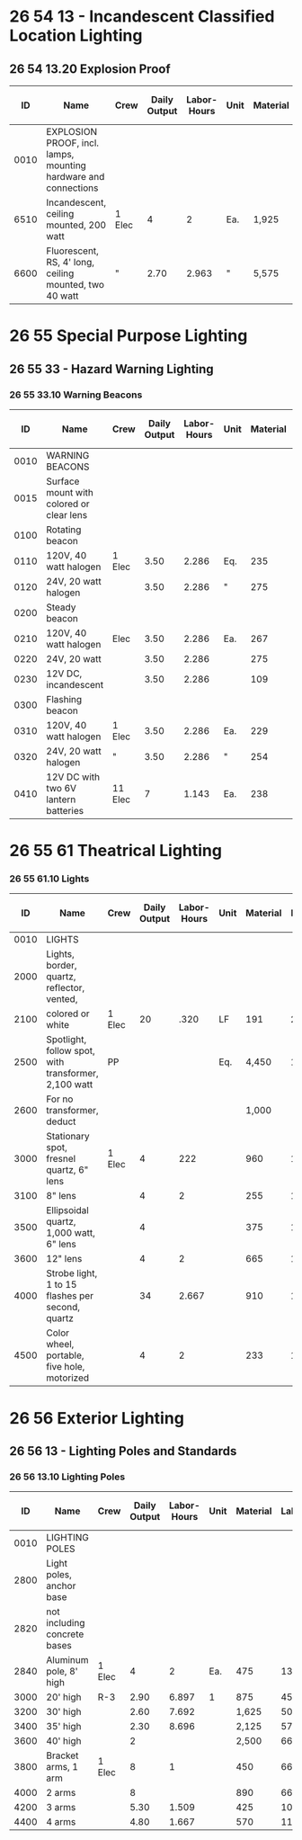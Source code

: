 # 26 54 13 - Incandescent Classified Location Lighting

## 26 54 13.20 Explosion Proof

| ID   | Name                                                                 | Crew   | Daily Output | Labor-Hours | Unit | Material | Labor | Equipment | Total  | Total Incl O&P |
|------|----------------------------------------------------------------------|--------|--------------|-------------|------|----------|-------|-----------|--------|----------------|
| 0010 | EXPLOSION PROOF, incl. lamps, mounting hardware and connections      |        |              |             |      |          |       |           |        |                |
| 6510 | Incandescent, ceiling mounted, 200 watt                              | 1 Elec | 4            | 2           | Ea.  | 1,925    | 132   |           | 2,057  | 2,300          |
| 6600 | Fluorescent, RS, 4' long, ceiling mounted, two 40 watt               | "      | 2.70         | 2.963       | "    | 5,575    | 196   |           | 5,771  | 6,450          |

# 26 55 Special Purpose Lighting

## 26 55 33 - Hazard Warning Lighting

### 26 55 33.10 Warning Beacons

| ID   | Name                                                                 | Crew   | Daily Output | Labor-Hours | Unit | Material | Labor | Equipment | Total  | Total Incl O&P |
|------|----------------------------------------------------------------------|--------|--------------|-------------|------|----------|-------|-----------|--------|----------------|
| 0010 | WARNING BEACONS                                                      |        |              |             |      |          |       |           |        |                |
| 0015 | Surface mount with colored or clear lens                             |        |              |             |      |          |       |           |        |                |
| 0100 | Rotating beacon                                                      |        |              |             |      |          |       |           |        |                |
| 0110 | 120V, 40 watt halogen                                                | 1 Elec | 3.50         | 2.286       | Eq.  | 235      | 155   |           | 386    | 485            |
| 0120 | 24V, 20 watt halogen                                                 |        | 3.50         | 2.286       | "    | 275      | 151   |           | 426    | 525            |
| 0200 | Steady beacon                                                        |        |              |             |      |          |       |           |        |                |
| 0210 | 120V, 40 watt halogen                                                | Elec   | 3.50         | 2.286       | Ea.  | 267      | 1555  |           | 418    | 520            |
| 0220 | 24V, 20 watt                                                         |        | 3.50         | 2.286       |      | 275      | 151   |           | 426    | 525            |
| 0230 | 12V DC, incandescent                                                 |        | 3.50         | 2.286       |      | 109      | 151   |           | 260    | 345            |
| 0300 | Flashing beacon                                                      |        |              |             |      |          |       |           |        |                |
| 0310 | 120V, 40 watt halogen                                                | 1 Elec | 3.50         | 2.286       | Ea.  | 229      | 1552  |           | 380    | 475            |
| 0320 | 24V, 20 watt halogen                                                 | "      | 3.50         | 2.286       | "    | 254      | 151   |           | 405    | 505            |
| 0410 | 12V DC with two 6V lantern batteries                                 | 11 Elec| 7            | 1.143       | Ea.  | 238      | 75.50 |           | 313.50 | 375            |

# 26 55 61 Theatrical Lighting

### 26 55 61.10 Lights

| ID   | Name                                                                 | Crew   | Daily Output | Labor-Hours | Unit | Material | Labor | Equipment | Total    | Total Incl O&P |
|------|----------------------------------------------------------------------|--------|--------------|-------------|------|----------|-------|-----------|----------|----------------|
| 0010 | LIGHTS                                                               |        |              |             |      |          |       |           |          |                |
| 2000 | Lights, border, quartz, reflector, vented,                           |        |              |             |      |          |       |           |          |                |
| 2100 | colored or white                                                     | 1 Elec | 20           | .320        | LF   | 191      | 26.50 |           | 217.50   | 250            |
| 2500 | Spotlight, follow spot, with transformer, 2,100 watt                 | PP     |              |             | Eq.  | 4,450    | 132   |           | 4,582    | 5,075          |
| 2600 | For no transformer, deduct                                           |        |              |             |      | 1,000    |       |           | 1,000    | 1,100          |
| 3000 | Stationary spot, fresnel quartz, 6" lens                             | 1 Elec | 4            | 222         |      | 960      | 132   |           | 1,092    | 1,250          |
| 3100 | 8" lens                                                              |        | 4            | 2           |      | 255      | 132   |           | 387      | 480            |
| 3500 | Ellipsoidal quartz, 1,000 watt, 6" lens                              |        | 4            |             |      | 375      | 132   |           | 507      | 610            |
| 3600 | 12" lens                                                             |        | 4            | 2           |      | 665      | 132   |           | 797      | 930            |
| 4000 | Strobe light, 1 to 15 flashes per second, quartz                     |        | 34           | 2.667       |      | 910      | 177   |           | 1,087    | 1,250          |
| 4500 | Color wheel, portable, five hole, motorized                          |        | 4            | 2           |      | 233      | 132   |           | 365      | 455            |

# 26 56 Exterior Lighting

## 26 56 13 - Lighting Poles and Standards

### 26 56 13.10 Lighting Poles

| ID   | Name                                                                 | Crew   | Daily Output | Labor-Hours | Unit | Material | Labor | Equipment | Total      | Total Incl O&P |
|------|----------------------------------------------------------------------|--------|--------------|-------------|------|----------|-------|-----------|------------|----------------|
| 0010 | LIGHTING POLES                                                       |        |              |             |      |          |       |           |            |                |
| 2800 | Light poles, anchor base                                             |        |              |             |      |          |       |           |            |                |
| 2820 | not including concrete bases                                         |        |              |             |      |          |       |           |            |                |
| 2840 | Aluminum pole, 8' high                                               | 1 Elec | 4            | 2           | Ea.  | 475      | 132   |           | 607        | 720            |
| 3000 | 20' high                                                             | R-3    | 2.90         | 6.897       | 1    | 875      | 455   | 60        | 1,390      | 1,700          |
| 3200 | 30' high                                                             |        | 2.60         | 7.692       |      | 1,625    | 505   | 66.50     | 2,196.50   | 2,600          |
| 3400 | 35' high                                                             |        | 2.30         | 8.696       |      | 2,125    | 575   | 75.50     | 2,775.50   | 3,275          |
| 3600 | 40' high                                                             |        | 2            |             |      | 2,500    | 660   | 86.50     | 3,246.50   | 3,850          |
| 3800 | Bracket arms, 1 arm                                                  | 1 Elec | 8            | 1           |      | 450      | 66    |           | 516        | 595            |
| 4000 | 2 arms                                                               |        | 8            |             |      | 890      | 66    |           | 956        | 1,075          |
| 4200 | 3 arms                                                               |        | 5.30         | 1.509       |      | 425      | 100   |           | 525        | 620            |
| 4400 | 4 arms                                                               |        | 4.80         | 1.667       |      | 570      | 110   |           | 680        | 790            |